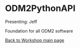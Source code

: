 # ODM2PythonAPI
Presenting: Jeff

Foundation for all ODM2 software


[Back to Workshop main page](https://github.com/BiG-CZ/bigcz_wshp2017/blob/master/README.md)
